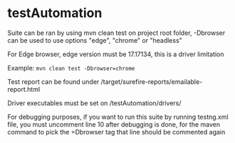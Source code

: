 # testAutomation
Suite can be ran by using mvn clean test on project root folder, -Dbrowser can be used to use options "edge", "chrome" or "headless"

For Edge browser, edge version must be 17.17134, this is a driver limitation

Example: `mvn clean test -Dbrowser=chrome`

Test report can be found under /target/surefire-reports/emailable-report.html

Driver executables must be set on /testAutomation/drivers/

For debugging purposes, if you want to run this suite by running testng.xml file, you must uncomment
line 10 <parameter name="browser" value="chrome"/> after debugging is done, for the maven command to pick the =Dbrowser tag
that line should be commented again
